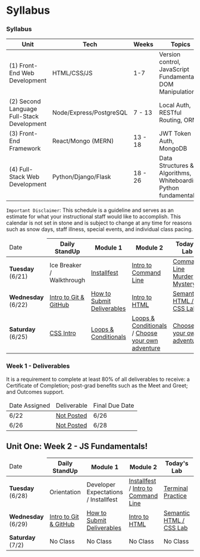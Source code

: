 # Syllabus

### Syllabus

| Unit                                       | Tech                    | Weeks   | Topics                                                           |
| ------------------------------------------ | ----------------------- | ------- | ---------------------------------------------------------------- |
| (1) Front-End Web Development              | HTML/CSS/JS             | 1-7     | Version control, JavaScript Fundamentals, DOM Manipulation       |
| (2) Second Language Full-Stack Development | Node/Express/PostgreSQL | 7 - 13  | Local Auth, RESTful Routing, ORMs                                |
| (3) Front-End Framework                    | React/Mongo (MERN)      | 13 - 18 | JWT Token Auth, MongoDB                                          |
| (4) Full-Stack Web Development             | Python/Django/Flask     | 18 - 26 | Data Structures & Algorithms, Whiteboarding, Python fundamentals |

`Important Disclaimer`: This schedule is a guideline and serves as an estimate for what your instructional staff would like to accomplish. This calendar is not set in stone and is subject to change at any time for reasons such as snow days, staff illness, special events, and individual class pacing.

<table>
<thead>
<tr>
<td> Date </td>
<th>Daily StandUp</th>
<th>Module 1</th>
<th>Module 2</th>
<th>Today's Lab</th>
</tr>
</thead>
<tbody>

<tr>
<td><strong>Tuesday</strong><br/>(6/21)</td>
<td>Ice Breaker / Walkthrough</td>
<td><a href="https://romebell.gitbook.io/seirfx-621/development-workflow/installfest">Installfest</a></td>
<td><a  href="https://romebell.gitbook.io/seirfx-621/development-workflow/01readme/02intro-terminal">Intro to Command Line</a></td>
<td><a href="https://github.com/SEIRFX-621/command-line-murder-mystery">Command Line Murder Mystery</a></td>
</tr>

<tr>
<td><strong>Wednesday</strong><br />(6/22)</td>
<td><a  href="https://romebell.gitbook.io/seirfx-621/development-workflow/intro-git">Intro to Git & GitHub</a></td>
<td><a  href="https://romebell.gitbook.io/seirfx-621/development-workflow/how-to-submit-deliverables">How to Submit Deliverables</a></td>
<td><a  href="https://git.generalassemb.ly/WC-SEI-322/github">Intro to HTML</a></td>
<td><a  href="https://git.generalassemb.ly/WC-SEI-322/git-github-lab">Semantic HTML / CSS Lab </a></td>
</tr>

<tr>
<td><strong>Saturday</strong><br />(6/25)</td>
<td><a  href="https://git.generalassemb.ly/WC-SEI-322/css-selector-basics">CSS Intro </a></td>
<td><a  href="https://git.generalassemb.ly/WC-SEI-322/conditionals-and-loops">Loops & Conditionals </a></td>
<td><a  href="https://git.generalassemb.ly/WC-SEI-322/conditionals-and-loops">Loops & Conditionals </a>/ <a href="https://git.generalassemb.ly/WC-SEI-322/Choose-your-own-adventure">Choose your own adventure</a></td>
<td><a href="https://git.generalassemb.ly/WC-SEI-322/Choose-your-own-adventure">Choose your own adventure</a></td>
</tr>
</table>

### Week 1 - Deliverables

<p>It is a requirement to complete at least 80% of all deliverables to receive: a Certificate of Completion; post-grad benefits such as the Meet and Greet; and Outcomes support.</p>
<table>
<thead>
<tr><td>Date Assigned</td>
<td>Deliverable</td>
<td>Final Due Date</td>
</tr>
</thead>
<tbody>

<tr><td>6/22</td>
<td><a href="">Not Posted</a></td>
<td>6/26</td>
</tr>
<tr><td>6/26</td>
<td><a href="">Not Posted</a></td>
<td>6/28</td>
</tr>

</table>

## Unit One: Week 2 - JS Fundamentals!

<table>
<thead>
<tr>
<td> Date </td>
<th>Daily StandUp</th>
<th>Module 1</th>
<th>Module 2</th>
<th>Today's Lab</th>
</tr>
</thead>
<tbody>

<tr>
<td><strong>Tuesday</strong><br />(6/28)</td>
<td>Orientation</td>
<td>Developer Expectations / Installfest</td>
<td><a  href="https://git.generalassemb.ly/WC-SEI-322/intro-terminal](https://romebell.gitbook.io/seirfx-621/development-workflow/installfest)">Installfest</a> / <a  href="https://git.generalassemb.ly/WC-SEI-322/command-line-lab](https://romebell.gitbook.io/seirfx-621/development-workflow/01readme)">Intro to Command Line</a></td>
<td><a href="https://git.generalassemb.ly/WC-SEI-322/hw-unix-cli-practice">Terminal Practice</a></td>
</tr>

<tr>
<td><strong>Wednesday</strong><br />(6/29)</td>
<td><a  href="https://romebell.gitbook.io/seirfx-621/development-workflow/intro-git">Intro to Git & GitHub</a></td>
<td><a  href="https://romebell.gitbook.io/seirfx-621/development-workflow/how-to-submit-deliverables">How to Submit Deliverables</a></td>
<td><a  href="https://git.generalassemb.ly/WC-SEI-322/github">Intro to HTML</a></td>
<td><a  href="https://git.generalassemb.ly/WC-SEI-322/git-github-lab">Semantic HTML / CSS Lab </a></td>
</tr>

<tr>
<td><strong>Saturday</strong><br />(7/2)</td>
<td>No Class</td>
<td>No Class</td>
<td>No Class</td>
<td>No Class</td>
<td>No Classs</td>
</tr>

</table>
